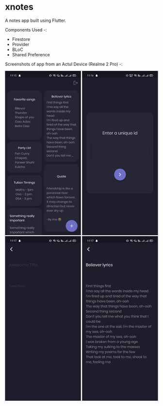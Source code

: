 # xnotes

A notes app built using Flutter.

Components Used -:

- Firestore
- Provider
- BLoC
- Shared Preference


Screenshots of app from an Actul Device (Realme 2 Pro) -:

<img src="https://github.com/venumanas87/xnotes/blob/master/lib/screens/Screenshot_2021-07-06-11-15-51-01_f7532b1f62be06d34f1e96eca6c8ac95.jpg" width = "250"/>
<img src="https://github.com/venumanas87/xnotes/blob/master/lib/screens/Screenshot_2021-07-06-11-16-20-04_f7532b1f62be06d34f1e96eca6c8ac95.jpg" width = "250"/>
<img src="https://github.com/venumanas87/xnotes/blob/master/lib/screens/Screenshot_2021-07-06-11-17-06-40_f7532b1f62be06d34f1e96eca6c8ac95.jpg" width = "250"/>
<img src="https://github.com/venumanas87/xnotes/blob/master/lib/screens/Screenshot_2021-07-06-11-17-13-11_f7532b1f62be06d34f1e96eca6c8ac95.jpg" width = "250"/>

